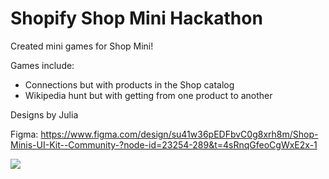 # Shopify Shop Mini Hackathon

Created mini games for Shop Mini! 

Games include: 
- Connections but with products in the Shop catalog 
- Wikipedia hunt but with getting from one product to another

Designs by Julia

Figma: https://www.figma.com/design/su41w36pEDFbvC0g8xrh8m/Shop-Minis-UI-Kit--Community-?node-id=23254-289&t=4sRnqGfeoCgWxE2x-1 

<a href="https://github.com/connor-leung/shopify-shop-mini-hackathon/graphs/contributors">
  <img src="https://contrib.rocks/image?repo=connor-leung/shopify-shop-mini-hackathon" />
</a>
